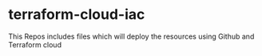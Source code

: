 # terraform-cloud-iac
This Repos includes files which will deploy the resources using Github and Terraform cloud
